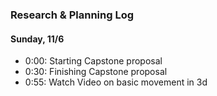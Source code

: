 











### Research & Planning Log
#### Sunday, 11/6
* 0:00: Starting Capstone proposal
* 0:30: Finishing Capstone proposal
* 0:55: Watch Video on basic movement in 3d